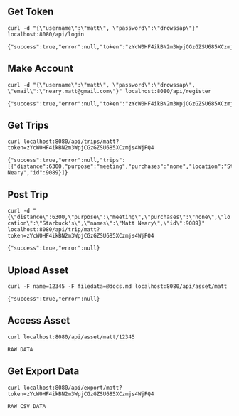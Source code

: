 Get Token
---------
`curl -d "{\"username\":\"matt\", \"password\":\"drowssap\"}" localhost:8080/api/login`

	{"success":true,"error":null,"token":"zYcW0HF4ikBN2m3WpjCGzGZSU685XCzmjs4WjFQ4"}

Make Account
------------
`curl -d "{\"username\":\"matt\", \"password\":\"drowssap\", \"email\":\"neary.matt@gmail.com\"}" localhost:8080/api/register`

	{"success":true,"error":null,"token":"zYcW0HF4ikBN2m3WpjCGzGZSU685XCzmjs4WjFQ4"}


Get Trips
---------
`curl localhost:8080/api/trips/matt?token=zYcW0HF4ikBN2m3WpjCGzGZSU685XCzmjs4WjFQ4`
	
	{"success":true,"error":null,"trips":[{"distance":6300,"purpose":"meeting","purchases":"none","location":"Starbuck's","names":"Matt Neary","id":9089}]}

Post Trip
---------
`curl -d "{\"distance\":6300,\"purpose\":\"meeting\",\"purchases\":\"none\",\"location\":\"Starbuck's\",\"names\":\"Matt Neary\",\"id\":9089}" localhost:8080/api/trip/matt?token=zYcW0HF4ikBN2m3WpjCGzGZSU685XCzmjs4WjFQ4`

	{"success":true,"error":null}

Upload Asset
------------
`curl -F name=12345 -F filedata=@docs.md localhost:8080/api/asset/matt`

	{"success":true,"error":null}

Access Asset
------------
`curl localhost:8080/api/asset/matt/12345`
	
	RAW DATA

Get Export Data
---------------
`curl localhost:8080/api/export/matt?token=zYcW0HF4ikBN2m3WpjCGzGZSU685XCzmjs4WjFQ4`

	RAW CSV DATA
